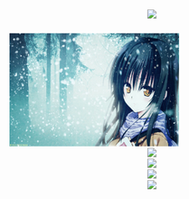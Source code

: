 <h1 align="center"> <a href="https://space.bilibili.com/660127072"> <img src="https://readme-typing-svg.herokuapp.com/?lines=桜の下の恋です;为实现自己的梦想而奋斗!&center=true&size=27"> </a> </h1>  

<div class="basic_image"> <img src=".\228083.jpg" height=200px width=300px></div>



<div align="center"> <img src="https://github-readme-stats.vercel.app/api?username=SakuraMotoKoi&show_icons=true&theme=onedark"></div>  

<div align="center"> <img src="https://github-readme-stats.vercel.app/api/top-langs/?username=SakuraMotoKoi&theme=tokyonight"></div>  

<div align="center"> <img src="https://github-profile-trophy.vercel.app/?username=SakuraMotoKoi&theme=onedark"></div>  

<div align="center"> <img src="[https://github-profile-trophy.vercel.app/?username=SakuraMotoKoi&theme=onedark](https://github-readme-activity-graph.vercel.app/graph?username=SakuraMotoKoi&theme=react-dark)"></div>  

